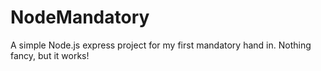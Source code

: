 # NodeMandatory
A simple Node.js express project for my first mandatory hand in.
Nothing fancy, but it works!
